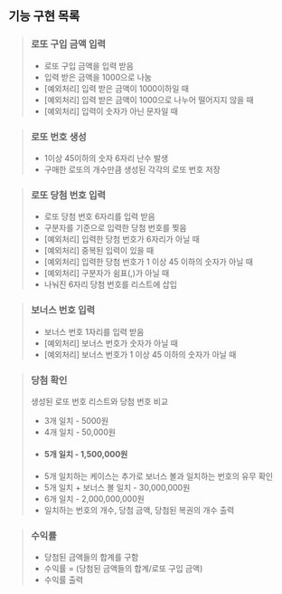 기능 구현 목록
-
> ### 로또 구입 금액 입력
> + 로또 구입 금액을 입력 받음
> + 입력 받은 금액을 1000으로 나눔
>  + [예외처리] 입력 받은 금액이 1000이하일 때 
>  + [예외처리] 입력 받은 금액이 1000으로 나누어 떨어지지 않을 때
>  + [예외처리] 입력이 숫자가 아닌 문자일 때

> ### 로또 번호 생성
> + 1이상 45이하의 숫자 6자리 난수 발생
> + 구매한 로또의 개수만큼 생성된 각각의 로또 번호 저장

> ### 로또 당첨 번호 입력
> + 로또 당첨 번호 6자리를 입력 받음
> + 구분자를 기준으로 입력한 당첨 번호를 찢음 
>  + [예외처리] 입력한 당첨 번호가 6자리가 아닐 때
>  + [예외처리] 중복된 입력이 있을 때 
>  + [예외처리] 입력한 당첨 번호가 1 이상 45 이하의 숫자가 아닐 때 
>  + [예외처리] 구분자가 쉼표(,)가 아닐 때 
> + 나눠진 6자리 당첨 번호를 리스트에 삽입

> ### 보너스 번호 입력
> + 보너스 번호 1자리를 입력 받음
>  + [예외처리] 보너스 번호가 숫자가 아닐 때
>  + [예외처리] 보너스 번호가 1 이상 45 이하의 숫자가 아닐 때 

> ### 당첨 확인
> 생성된 로또 번호 리스트와 당첨 번호 비교
> + 3개 일치 - 5000원
> + 4개 일치 - 50,000원
> + #### 5개 일치 - 1,500,000원
>  + 5개 일치하는 케이스는 추가로 보너스 볼과 일치하는 번호의 유무 확인
> + 5개 일치 + 보너스 볼 일치 - 30,000,000원
> + 6개 일치 - 2,000,000,000원
> + 일치하는 번호의 개수, 당첨 금액, 당첨된 복권의 개수 출력

> ### 수익률
> + 당첨된 금액들의 합계를 구함
> + 수익률 = (당첨된 금액들의 합계/로또 구입 금액)
> + 수익률 출력